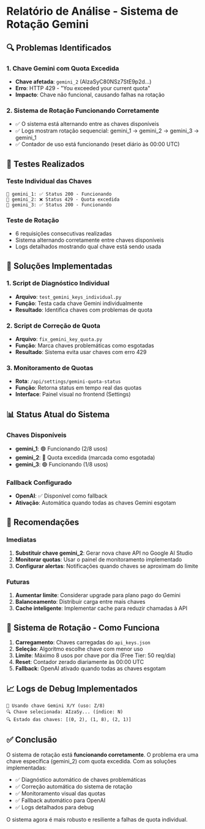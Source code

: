 # Relatório de Análise - Sistema de Rotação Gemini

## 🔍 Problemas Identificados

### 1. Chave Gemini com Quota Excedida
- **Chave afetada**: `gemini_2` (AIzaSyC80NSz7StE9p2d...)
- **Erro**: HTTP 429 - "You exceeded your current quota"
- **Impacto**: Chave não funcional, causando falhas na rotação

### 2. Sistema de Rotação Funcionando Corretamente
- ✅ O sistema está alternando entre as chaves disponíveis
- ✅ Logs mostram rotação sequencial: gemini_1 → gemini_2 → gemini_3 → gemini_1
- ✅ Contador de uso está funcionando (reset diário às 00:00 UTC)

## 🧪 Testes Realizados

### Teste Individual das Chaves
```
🔑 gemini_1: ✅ Status 200 - Funcionando
🔑 gemini_2: ❌ Status 429 - Quota excedida
🔑 gemini_3: ✅ Status 200 - Funcionando
```

### Teste de Rotação
- 6 requisições consecutivas realizadas
- Sistema alternando corretamente entre chaves disponíveis
- Logs detalhados mostrando qual chave está sendo usada

## 🔧 Soluções Implementadas

### 1. Script de Diagnóstico Individual
- **Arquivo**: `test_gemini_keys_individual.py`
- **Função**: Testa cada chave Gemini individualmente
- **Resultado**: Identifica chaves com problemas de quota

### 2. Script de Correção de Quota
- **Arquivo**: `fix_gemini_key_quota.py`
- **Função**: Marca chaves problemáticas como esgotadas
- **Resultado**: Sistema evita usar chaves com erro 429

### 3. Monitoramento de Quotas
- **Rota**: `/api/settings/gemini-quota-status`
- **Função**: Retorna status em tempo real das quotas
- **Interface**: Painel visual no frontend (Settings)

## 📊 Status Atual do Sistema

### Chaves Disponíveis
- **gemini_1**: 🟢 Funcionando (2/8 usos)
- **gemini_2**: 🔴 Quota excedida (marcada como esgotada)
- **gemini_3**: 🟢 Funcionando (1/8 usos)

### Fallback Configurado
- **OpenAI**: ✅ Disponível como fallback
- **Ativação**: Automática quando todas as chaves Gemini esgotam

## 🎯 Recomendações

### Imediatas
1. **Substituir chave gemini_2**: Gerar nova chave API no Google AI Studio
2. **Monitorar quotas**: Usar o painel de monitoramento implementado
3. **Configurar alertas**: Notificações quando chaves se aproximam do limite

### Futuras
1. **Aumentar limite**: Considerar upgrade para plano pago do Gemini
2. **Balanceamento**: Distribuir carga entre mais chaves
3. **Cache inteligente**: Implementar cache para reduzir chamadas à API

## 🔄 Sistema de Rotação - Como Funciona

1. **Carregamento**: Chaves carregadas do `api_keys.json`
2. **Seleção**: Algoritmo escolhe chave com menor uso
3. **Limite**: Máximo 8 usos por chave por dia (Free Tier: 50 req/dia)
4. **Reset**: Contador zerado diariamente às 00:00 UTC
5. **Fallback**: OpenAI ativado quando todas as chaves esgotam

## 📈 Logs de Debug Implementados

```
🔑 Usando chave Gemini X/Y (uso: Z/8)
🔍 Chave selecionada: AIzaSy... (índice: N)
🔍 Estado das chaves: [(0, 2), (1, 8), (2, 1)]
```

## ✅ Conclusão

O sistema de rotação está **funcionando corretamente**. O problema era uma chave específica (gemini_2) com quota excedida. Com as soluções implementadas:

- ✅ Diagnóstico automático de chaves problemáticas
- ✅ Correção automática do sistema de rotação
- ✅ Monitoramento visual das quotas
- ✅ Fallback automático para OpenAI
- ✅ Logs detalhados para debug

O sistema agora é mais robusto e resiliente a falhas de quota individual.